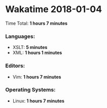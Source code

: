 # Wakatime 2018-01-04

Time Total: **1 hours 7 minutes**

### Languages:
- XSLT: **5 minutes** 
- XML: **1 hours 1 minutes** 

### Editors:
- Vim: **1 hours 7 minutes** 

### Operating Systems:
- Linux: **1 hours 7 minutes** 

